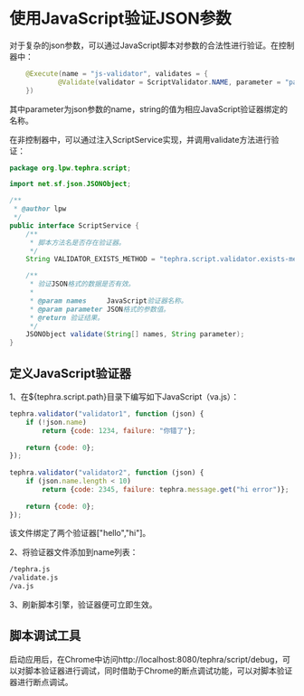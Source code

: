 # 使用JavaScript验证JSON参数
对于复杂的json参数，可以通过JavaScript脚本对参数的合法性进行验证。在控制器中：
```java
    @Execute(name = "js-validator", validates = {
            @Validate(validator = ScriptValidator.NAME, parameter = "parameter", string = {"validator1", "validator2"})
    })
```
其中parameter为json参数的name，string的值为相应JavaScript验证器绑定的名称。

在非控制器中，可以通过注入ScriptService实现，并调用validate方法进行验证：
```java
package org.lpw.tephra.script;

import net.sf.json.JSONObject;

/**
 * @author lpw
 */
public interface ScriptService {
    /**
     * 脚本方法名是否存在验证器。
     */
    String VALIDATOR_EXISTS_METHOD = "tephra.script.validator.exists-method";

    /**
     * 验证JSON格式的数据是否有效。
     *
     * @param names     JavaScript验证器名称。
     * @param parameter JSON格式的参数值。
     * @return 验证结果。
     */
    JSONObject validate(String[] names, String parameter);
}
```
## 定义JavaScript验证器
1、在${tephra.script.path}目录下编写如下JavaScript（va.js）：
```javascript
tephra.validator("validator1", function (json) {
    if (!json.name)
        return {code: 1234, failure: "你错了"};
 
    return {code: 0};
});
 
tephra.validator("validator2", function (json) {
    if (json.name.length < 10)
        return {code: 2345, failure: tephra.message.get("hi error")};
 
    return {code: 0};
});
```
该文件绑定了两个验证器["hello","hi"]。

2、将验证器文件添加到name列表：
```txt
/tephra.js
/validate.js
/va.js
```
3、刷新脚本引擎，验证器便可立即生效。

## 脚本调试工具
启动应用后，在Chrome中访问http://localhost:8080/tephra/script/debug，可以对脚本验证器进行调试，同时借助于Chrome的断点调试功能，可以对脚本验证器进行断点调试。